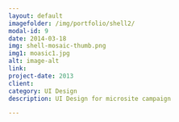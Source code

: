 ```yaml
---
layout: default
imagefolder: /img/portfolio/shell2/
modal-id: 9
date: 2014-03-18
img: shell-mosaic-thumb.png
img1: moasic1.jpg
alt: image-alt
link: 
project-date: 2013
client: 
category: UI Design
description: UI Design for microsite campaign

---
```

